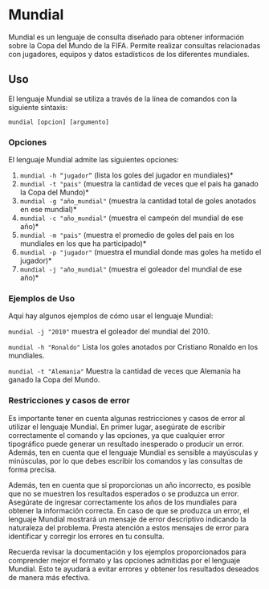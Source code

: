 # Mundial

Mundial es un lenguaje de consulta diseñado para obtener información sobre la Copa del Mundo de la FIFA. Permite realizar consultas relacionadas con jugadores, equipos y datos estadísticos de los diferentes mundiales.

## Uso

El lenguaje Mundial se utiliza a través de la línea de comandos con la siguiente sintaxis:

`mundial [opcion] [argumento]`

### Opciones

El lenguaje Mundial admite las siguientes opciones:

1) `mundial -h “jugador”` (lista los goles del jugador en mundiales)*
2) `mundial -t "pais"` (muestra la cantidad de veces que el pais ha ganado la Copa del Mundo)*
3) `mundial -g "año_mundial"` (muestra la cantidad total de goles anotados en ese mundial)*
4) `mundial -c "año_mundial"` (muestra el campeón del mundial de ese año)*
5) `mundial -m "pais"` (muestra el promedio de goles del pais en los mundiales en los que ha participado)*
6) `mundial -p "jugador"` (muestra el mundial donde mas goles ha metido el jugador)*
7) `mundial -j "año_mundial"` (muestra el goleador del mundial de ese año)*

### Ejemplos de Uso

Aquí hay algunos ejemplos de cómo usar el lenguaje Mundial:

`mundial -j "2010"` muestra el goleador del mundial del 2010.

`mundial -h "Ronaldo"` Lista los goles anotados por Cristiano Ronaldo en los mundiales.

`mundial -t "Alemania"` Muestra la cantidad de veces que Alemania ha ganado la Copa del Mundo.

### Restricciones y casos de error
Es importante tener en cuenta algunas restricciones y casos de error al utilizar el lenguaje Mundial. En primer lugar, asegúrate de escribir correctamente el comando y las opciones, ya que cualquier error tipográfico puede generar un resultado inesperado o producir un error. Además, ten en cuenta que el lenguaje Mundial es sensible a mayúsculas y minúsculas, por lo que debes escribir los comandos y las consultas de forma precisa.

Además, ten en cuenta que si proporcionas un año incorrecto, es posible que no se muestren los resultados esperados o se produzca un error. Asegúrate de ingresar correctamente los años de los mundiales para obtener la información correcta. En caso de que se produzca un error, el lenguaje Mundial mostrará un mensaje de error descriptivo indicando la naturaleza del problema. Presta atención a estos mensajes de error para identificar y corregir los errores en tu consulta.

Recuerda revisar la documentación y los ejemplos proporcionados para comprender mejor el formato y las opciones admitidas por el lenguaje Mundial. Esto te ayudará a evitar errores y obtener los resultados deseados de manera más efectiva.